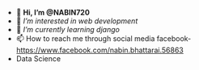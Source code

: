 - 👋 **Hi, I’m @NABIN720**
- 👀 *I’m interested in web development*
- 🌱 _I’m currently learning django_
- 📫 How to reach me through social media facebook-https://www.facebook.com/nabin.bhattarai.56863
-   Data Science                                          

<!---
NABIN720/NABIN720 is a ✨ special ✨ repository because its `README.md` (this file) appears on your GitHub profile.
You can click the Preview link to take a look at your changes.

git pull --rebase origin master

git push origin master
--->
